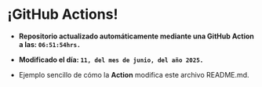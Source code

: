 # ¡GitHub Actions!
* **Repositorio actualizado automáticamente mediante una GitHub Action a las: `06:51:54hrs.`**
* **Modificado el día: `11, del mes de junio, del año 2025.`**

* Ejemplo sencillo de cómo la **Action** modifica este archivo README.md.
